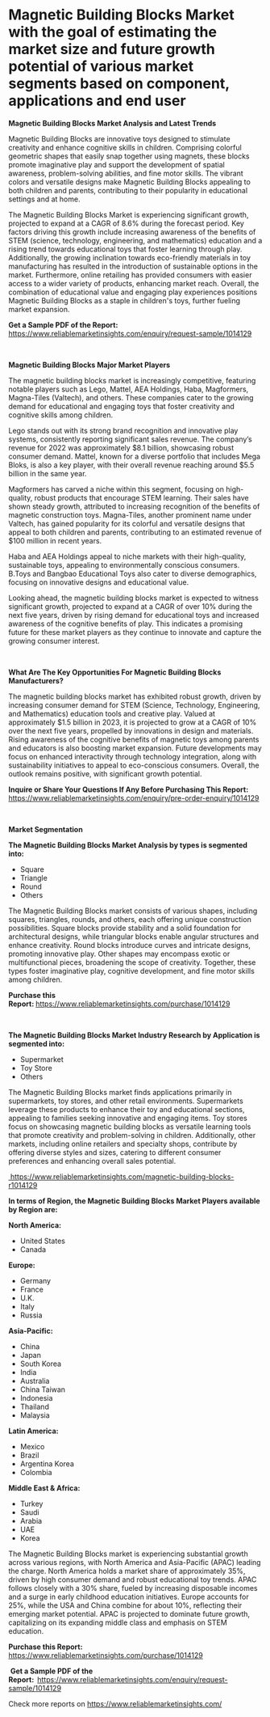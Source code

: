 <p><h1>Magnetic Building Blocks Market with the goal of estimating the market size and future growth potential of various market segments based on component, applications and end user</h1></p><p><strong>Magnetic Building Blocks Market Analysis and Latest Trends</strong></p>
<p><p>Magnetic Building Blocks are innovative toys designed to stimulate creativity and enhance cognitive skills in children. Comprising colorful geometric shapes that easily snap together using magnets, these blocks promote imaginative play and support the development of spatial awareness, problem-solving abilities, and fine motor skills. The vibrant colors and versatile designs make Magnetic Building Blocks appealing to both children and parents, contributing to their popularity in educational settings and at home.</p><p>The Magnetic Building Blocks Market is experiencing significant growth, projected to expand at a CAGR of 8.6% during the forecast period. Key factors driving this growth include increasing awareness of the benefits of STEM (science, technology, engineering, and mathematics) education and a rising trend towards educational toys that foster learning through play. Additionally, the growing inclination towards eco-friendly materials in toy manufacturing has resulted in the introduction of sustainable options in the market. Furthermore, online retailing has provided consumers with easier access to a wider variety of products, enhancing market reach. Overall, the combination of educational value and engaging play experiences positions Magnetic Building Blocks as a staple in children's toys, further fueling market expansion.</p></p>
<p><strong>Get a Sample PDF of the Report:&nbsp;</strong> <a href="https://www.reliablemarketinsights.com/enquiry/request-sample/1014129?utm_campaign=2935&utm_medium=2&utm_source=Github&utm_content=ia&utm_term=06032025&utm_id=magnetic-building-blocks">https://www.reliablemarketinsights.com/enquiry/request-sample/1014129</a></p>
<p>&nbsp;</p>
<p><strong>Magnetic Building Blocks Major Market Players</strong></p>
<p><p>The magnetic building blocks market is increasingly competitive, featuring notable players such as Lego, Mattel, AEA Holdings, Haba, Magformers, Magna-Tiles (Valtech), and others. These companies cater to the growing demand for educational and engaging toys that foster creativity and cognitive skills among children. </p><p>Lego stands out with its strong brand recognition and innovative play systems, consistently reporting significant sales revenue. The company’s revenue for 2022 was approximately $8.1 billion, showcasing robust consumer demand. Mattel, known for a diverse portfolio that includes Mega Bloks, is also a key player, with their overall revenue reaching around $5.5 billion in the same year. </p><p>Magformers has carved a niche within this segment, focusing on high-quality, robust products that encourage STEM learning. Their sales have shown steady growth, attributed to increasing recognition of the benefits of magnetic construction toys. Magna-Tiles, another prominent name under Valtech, has gained popularity for its colorful and versatile designs that appeal to both children and parents, contributing to an estimated revenue of $100 million in recent years. </p><p>Haba and AEA Holdings appeal to niche markets with their high-quality, sustainable toys, appealing to environmentally conscious consumers. B.Toys and Bangbao Educational Toys also cater to diverse demographics, focusing on innovative designs and educational value. </p><p>Looking ahead, the magnetic building blocks market is expected to witness significant growth, projected to expand at a CAGR of over 10% during the next five years, driven by rising demand for educational toys and increased awareness of the cognitive benefits of play. This indicates a promising future for these market players as they continue to innovate and capture the growing consumer interest.</p></p>
<p>&nbsp;</p>
<p><strong>What Are The Key Opportunities For Magnetic Building Blocks Manufacturers?</strong></p>
<p><p>The magnetic building blocks market has exhibited robust growth, driven by increasing consumer demand for STEM (Science, Technology, Engineering, and Mathematics) education tools and creative play. Valued at approximately $1.5 billion in 2023, it is projected to grow at a CAGR of 10% over the next five years, propelled by innovations in design and materials. Rising awareness of the cognitive benefits of magnetic toys among parents and educators is also boosting market expansion. Future developments may focus on enhanced interactivity through technology integration, along with sustainability initiatives to appeal to eco-conscious consumers. Overall, the outlook remains positive, with significant growth potential.</p></p>
<p><strong>Inquire or Share Your Questions If Any Before Purchasing This Report:</strong> <a href="https://www.reliablemarketinsights.com/enquiry/pre-order-enquiry/1014129?utm_campaign=2935&utm_medium=2&utm_source=Github&utm_content=ia&utm_term=06032025&utm_id=magnetic-building-blocks">https://www.reliablemarketinsights.com/enquiry/pre-order-enquiry/1014129</a></p>
<p>&nbsp;</p>
<p><strong>Market Segmentation</strong></p>
<p><strong>The Magnetic Building Blocks Market Analysis by types is segmented into:</strong></p>
<p><ul><li>Square</li><li>Triangle</li><li>Round</li><li>Others</li></ul></p>
<p><p>The Magnetic Building Blocks market consists of various shapes, including squares, triangles, rounds, and others, each offering unique construction possibilities. Square blocks provide stability and a solid foundation for architectural designs, while triangular blocks enable angular structures and enhance creativity. Round blocks introduce curves and intricate designs, promoting innovative play. Other shapes may encompass exotic or multifunctional pieces, broadening the scope of creativity. Together, these types foster imaginative play, cognitive development, and fine motor skills among children.</p></p>
<p><strong>Purchase this Report:&nbsp;</strong><a href="https://www.reliablemarketinsights.com/purchase/1014129?utm_campaign=2935&utm_medium=2&utm_source=Github&utm_content=ia&utm_term=06032025&utm_id=magnetic-building-blocks">https://www.reliablemarketinsights.com/purchase/1014129</a></p>
<p>&nbsp;</p>
<p><strong>The Magnetic Building Blocks Market Industry Research by Application is segmented into:</strong></p>
<p><ul><li>Supermarket</li><li>Toy Store</li><li>Others</li></ul></p>
<p><p>The Magnetic Building Blocks market finds applications primarily in supermarkets, toy stores, and other retail environments. Supermarkets leverage these products to enhance their toy and educational sections, appealing to families seeking innovative and engaging items. Toy stores focus on showcasing magnetic building blocks as versatile learning tools that promote creativity and problem-solving in children. Additionally, other markets, including online retailers and specialty shops, contribute by offering diverse styles and sizes, catering to different consumer preferences and enhancing overall sales potential.</p></p>
<p><a href="https://www.reliablemarketinsights.com/magnetic-building-blocks-r1014129?utm_campaign=2935&utm_medium=2&utm_source=Github&utm_content=ia&utm_term=06032025&utm_id=magnetic-building-blocks">&nbsp;https://www.reliablemarketinsights.com/magnetic-building-blocks-r1014129</a></p>
<p><strong>In terms of Region, the Magnetic Building Blocks Market Players available by Region are:</strong></p>
<p>
    <p> <strong> North America: </strong>
        <ul>
            <li>United States</li>
            <li>Canada</li>
        </ul>
        </p> 
    <p> <strong> Europe: </strong>
        <ul>
            <li>Germany</li>
            <li>France</li>
            <li>U.K.</li>
            <li>Italy</li>
            <li>Russia</li>
        </ul>
        </p> 
    <p> <strong> Asia-Pacific: </strong>
        <ul>
            <li>China</li>
            <li>Japan</li>
            <li>South Korea</li>
            <li>India</li>
            <li>Australia</li>
            <li>China Taiwan</li>
            <li>Indonesia</li>
            <li>Thailand</li>
            <li>Malaysia</li>
        </ul>
        </p> 
    <p> <strong> Latin America: </strong>
        <ul>
            <li>Mexico</li>
            <li>Brazil</li>
            <li>Argentina Korea</li>
            <li>Colombia</li>
        </ul>
        </p> 
    <p> <strong> Middle East & Africa: </strong>
        <ul>
            <li>Turkey</li>
            <li>Saudi</li>
            <li>Arabia</li>
            <li>UAE</li>
            <li>Korea</li>
        </ul>
    </p>
    </p>
<p><p>The Magnetic Building Blocks market is experiencing substantial growth across various regions, with North America and Asia-Pacific (APAC) leading the charge. North America holds a market share of approximately 35%, driven by high consumer demand and robust educational toy trends. APAC follows closely with a 30% share, fueled by increasing disposable incomes and a surge in early childhood education initiatives. Europe accounts for 25%, while the USA and China combine for about 10%, reflecting their emerging market potential. APAC is projected to dominate future growth, capitalizing on its expanding middle class and emphasis on STEM education.</p></p>
<p><strong>Purchase this Report: </strong><a href="https://www.reliablemarketinsights.com/purchase/1014129?utm_campaign=2935&utm_medium=2&utm_source=Github&utm_content=ia&utm_term=06032025&utm_id=magnetic-building-blocks">https://www.reliablemarketinsights.com/purchase/1014129</a></p>
<p>&nbsp;<strong>Get a Sample PDF of the Report:&nbsp;&nbsp;</strong><a href="https://www.reliablemarketinsights.com/enquiry/request-sample/1014129?utm_campaign=2935&utm_medium=2&utm_source=Github&utm_content=ia&utm_term=06032025&utm_id=magnetic-building-blocks">https://www.reliablemarketinsights.com/enquiry/request-sample/1014129</a></p>
<p><strong></strong></p>
<p>Check more reports on <a href="https://www.reliablemarketinsights.com/?utm_campaign=2935&utm_medium=2&utm_source=Github&utm_content=ia&utm_term=06032025&utm_id=magnetic-building-blocks">https://www.reliablemarketinsights.com/</a></p>
